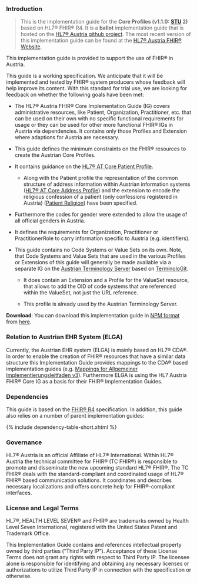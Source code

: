 ### Introduction

> This is the implementation guide for the **Core Profiles (v1.1.0: [STU](https://www.hl7.org/fhir/versions.html) 2)** based on HL7® FHIR® R4. It is a **ballot** implementation guide that is hosted on the [HL7® Austria github project](https://github.com/HL7Austria). The most recent version of this implementation guide can be found at the [HL7® Austria FHIR® Website](http://fhir.at).

This implementation guide is provided to support the use of FHIR® in Austria.

This guide is a working specification. We anticipate that it will be implemented and tested by FHIR® system producers whose feedback will help improve its content. With this standard for trial use, we are looking for feedback on whether the following goals have been met:
- The HL7® Austria FHIR® Core Implementation Guide (IG) covers administrative resources, like Patient, Organization, Practitioner, etc. that can be used on their own with no specific functional requirements for usage or they can be used for other more functional FHIR® IGs in Austria via dependencies. It contains only those Profiles and Extension where adaptions for Austria are necessary.

- This guide defines the minimum constraints on the FHIR® resources to create the Austrian Core Profiles. 

- It contains guidance on the [HL7® AT Core Patient Profile](StructureDefinition-at-core-patient.html).
  - Along with the Patient profile the representation of the common structure of address information within Austrian information systems ([HL7® AT Core Address Profile](StructureDefinition-at-core-address.html)) and the extension to encode the religious confession of a patient (only confessions registered in Austria) ([Patient Religion](StructureDefinition-at-core-ext-patient-religion.html)) have been specified.

- Furthermore the codes for gender were extended to allow the usage of all official genders in Austria.
- It defines the requirements for Organization, Practitioner or PractitionerRole to carry information specific to Austria (e.g. identifiers).
- This guide contains no Code Systems or Value Sets on its own. Note, that Code Systems and Value Sets that are used in the various Profiles or Extensions of this guide will generally be made available via a separate IG on the [Austrian Terminology Server](https://termgit.elga.gv.at/) based on [TerminoloGit](https://gitlab.com/elga-gmbh/termgit).
  - It does contain an Extension and a Profile for the ValueSet resource, that allows to add the OID of code systems that are referenced within the ValueSet, not just the URL reference.

  - This profile is already used by the Austrian Terminology Server.

**Download**: You can download this implementation guide in [NPM format](https://confluence.hl7.org/display/FHIR/NPM+Package+Specification) from [here](package.tgz).

### Relation to Austrian EHR System (ELGA)

Currently, the Austrian EHR system (ELGA) is mainly based on HL7® CDA®. In order to enable the creation of FHIR® resources that have a similar data structure this Implementation Guide provides mappings to the CDA® based implementation guides (e.g. [Mappings for Allgemeiner Implementierungsleitfaden v3](StructureDefinition-at-core-patient-mappings.html#mappings-for-allgemeiner-implementierungsleitfaden-v3-https-wiki)).
Furthermore ELGA is using the HL7 Austria FHIR® Core IG as a basis for their FHIR® Implementation Guides.


### Dependencies
This guide is based on the <a href="{{site.data.fhir.path}}">FHIR® R4</a> specification.  In addition, this guide also relies on a number of parent implementation guides:


{% include dependency-table-short.xhtml %}

### Governance

HL7® Austria is an official Affiliate of HL7® International. Within HL7® Austria the technical committee for FHIR® (TC FHIR®) is responsible to promote and disseminate the new upcoming standard HL7® FHIR®.
The TC FHIR® deals with the standard-compliant and coordinated usage of HL7® FHIR® based communication solutions.
It coordinates and describes necessary localizations and offers concrete help for FHIR®-compliant interfaces.

### License and Legal Terms
HL7®, HEALTH LEVEL SEVEN® and FHIR® are trademarks owned by Health Level Seven International, registered with the United States Patent and Trademark Office.

This Implementation Guide contains and references intellectual property owned by third parties (“Third Party IP”). Acceptance of these License Terms does not grant any rights with respect to Third Party IP. The licensee alone is responsible for identifying and obtaining any necessary licenses or authorizations to utilize Third Party IP in connection with the specification or otherwise.

